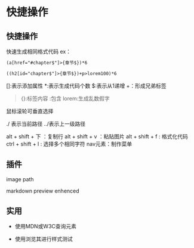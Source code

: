 # 快捷操作

## 快捷操作
快速生成相同格式代码
ex：
```html
(a[href="#chapter$"]>{章节$})*6

((h2[id="chapter$"]>{章节$})+p>lorem100)*6
```

[]:表示添加属性
*:表示生成代码个数
$:表示从1递增
+：形成兄弟标签
>{}:标签内容
>:包含
>lorem:生成乱数假字

鼠标滚轮可垂直选择

./ 表示当前路径
../表示上一级路径

alt + shift + 下 ：复制行
alt + shift + v ：粘贴图片
alt + shift + f : 格式化代码
ctrl + shift + l : 选择多个相同字符
nav元素：制作菜单

## 插件
image path

markdown preview enhenced

## 实用
- 使用MDN或W3C查询元素

- 使用浏览其进行样式测试